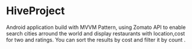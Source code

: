 # HiveProject
Android application build with MVVM Pattern, using Zomato API to enable search cities arround the world and display restaurants with location,cost for two and ratings. You can sort the results by cost and filter it by count .
